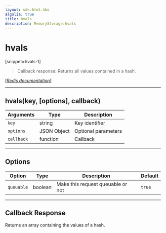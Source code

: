 ```yaml
---
layout: sdk.html.hbs
algolia: true
title: hvals
description: MemoryStorage:hvals
---
```

  

# hvals
[snippet=hvals-1]
> Callback response:
Returns all values contained in a hash.

[[_Redis documentation_]](https://redis.io/commands/hvals)

---

## hvals(key, [options], callback)

| Arguments | Type | Description |
|---------------|---------|----------------------------------------|
| `key` | string | Key identifier |
| `options` | JSON Object | Optional parameters |
| `callback` | function | Callback |

---

## Options

| Option | Type | Description | Default |
|---------------|---------|----------------------------------------|---------|
| `queuable` | boolean | Make this request queuable or not  | `true` |

---

## Callback Response

Returns an array containing the values of a hash.
